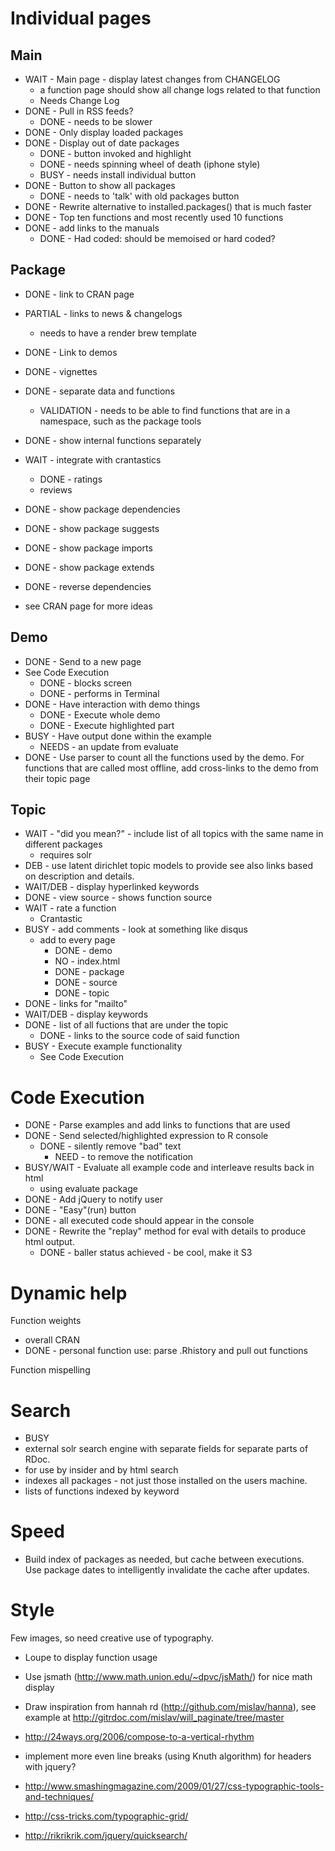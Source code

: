 Individual pages
================

## Main

* WAIT - Main page - display latest changes from CHANGELOG
  * a function page should show all change logs related to that function
  * Needs Change Log
* DONE - Pull in RSS feeds?
  * DONE - needs to be slower
* DONE - Only display loaded packages
* DONE - Display out of date packages
  * DONE - button invoked and highlight
  * DONE - needs spinning wheel of death (iphone style)
  * BUSY - needs install individual button
* DONE - Button to show all packages
  * DONE - needs to 'talk' with old packages button
* DONE - Rewrite alternative to installed.packages() that is much faster
* DONE - Top ten functions and most recently used 10 functions
* DONE - add links to the manuals
  * DONE - Had coded: should be memoised or hard coded?

## Package

* DONE - link to CRAN page
* PARTIAL - links to news & changelogs
  * needs to have a render brew template
* DONE - Link to demos
* DONE - vignettes
* DONE - separate data and functions
  * VALIDATION - needs to be able to find functions that are in a namespace, such as the package tools
* DONE - show internal functions separately
* WAIT - integrate with crantastics
  * DONE - ratings
  * reviews
* DONE - show package dependencies
* DONE - show package suggests
* DONE - show package imports
* DONE - show package extends
* DONE - reverse dependencies

* see CRAN page for more ideas

## Demo

* DONE - Send to a new page
* See Code Execution
  * DONE - blocks screen
  * DONE - performs in Terminal
* DONE - Have interaction with demo things
  * DONE - Execute whole demo
  * DONE - Execute highlighted part
* BUSY - Have output done within the example
  * NEEDS - an update from evaluate
* DONE - Use parser to count all the functions used by the demo.  For functions that are called most offline, add cross-links to the demo from their topic page

## Topic

* WAIT - "did you mean?" - include list of all topics with the same name in different packages
  * requires solr
* DEB - use latent dirichlet topic models to provide see also links based on description and details.
* WAIT/DEB - display hyperlinked keywords
* DONE - view source - shows function source
* WAIT - rate a function
  * Crantastic
* BUSY - add comments - look at something like disqus
  * add to every page
    * DONE - demo
    * NO - index.html
    * DONE - package
    * DONE - source
    * DONE - topic
* DONE - links for "mailto"
* WAIT/DEB - display keywords
* DONE - list of all fuctions that are under the topic
  * DONE - links to the source code of said function
* BUSY - Execute example functionality
  * See Code Execution
    

Code Execution
==================

* DONE - Parse examples and add links to functions that are used
* DONE - Send selected/highlighted expression to R console
  * DONE - silently remove "bad" text
    * NEED - to remove the notification
* BUSY/WAIT - Evaluate all example code and interleave results back in html
  * using evaluate package
* DONE - Add jQuery to notify user
* DONE - "Easy"(run) button
* DONE - all executed code should appear in the console
* DONE - Rewrite the "replay" method for eval with details to produce html output.
  * DONE - baller status achieved - be cool, make it S3


Dynamic help
============

Function weights
  * overall CRAN
  * DONE - personal function use: parse .Rhistory and pull out functions

Function mispelling


Search
======

* BUSY
* external solr search engine with separate fields for separate parts of RDoc.
* for use by insider and by html search
* indexes all packages - not just those installed on the users machine.
* lists of functions indexed by keyword


Speed
=====

* Build index of packages as needed, but cache between executions.  
  Use package dates to intelligently invalidate the cache after updates.


Style
=====

Few images, so need creative use of typography.

* Loupe to display function usage
* Use jsmath (http://www.math.union.edu/~dpvc/jsMath/) for nice math display
* Draw inspiration from hannah rd (http://github.com/mislav/hanna), see example at http://gitrdoc.com/mislav/will_paginate/tree/master

* http://24ways.org/2006/compose-to-a-vertical-rhythm
* implement more even line breaks (using Knuth algorithm) for headers with jquery?
* http://www.smashingmagazine.com/2009/01/27/css-typographic-tools-and-techniques/
* http://css-tricks.com/typographic-grid/
* http://rikrikrik.com/jquery/quicksearch/